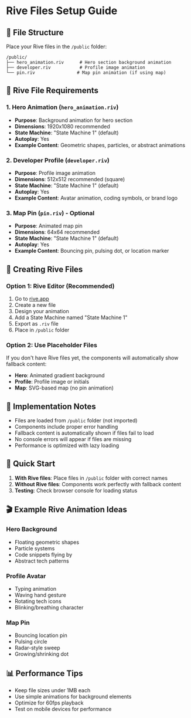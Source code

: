 # Rive Files Setup Guide

## 📁 File Structure

Place your Rive files in the `/public` folder:

```
/public/
├── hero_animation.riv      # Hero section background animation
├── developer.riv           # Profile image animation
└── pin.riv                # Map pin animation (if using map)
```

## 🎨 Rive File Requirements

### 1. Hero Animation (`hero_animation.riv`)
- **Purpose**: Background animation for hero section
- **Dimensions**: 1920x1080 recommended
- **State Machine**: "State Machine 1" (default)
- **Autoplay**: Yes
- **Example Content**: Geometric shapes, particles, or abstract animations

### 2. Developer Profile (`developer.riv`)
- **Purpose**: Profile image animation
- **Dimensions**: 512x512 recommended (square)
- **State Machine**: "State Machine 1" (default)
- **Autoplay**: Yes
- **Example Content**: Avatar animation, coding symbols, or brand logo

### 3. Map Pin (`pin.riv`) - Optional
- **Purpose**: Animated map pin
- **Dimensions**: 64x64 recommended
- **State Machine**: "State Machine 1" (default)
- **Autoplay**: Yes
- **Example Content**: Bouncing pin, pulsing dot, or location marker

## 🔧 Creating Rive Files

### Option 1: Rive Editor (Recommended)
1. Go to [rive.app](https://rive.app/)
2. Create a new file
3. Design your animation
4. Add a State Machine named "State Machine 1"
5. Export as `.riv` file
6. Place in `/public` folder

### Option 2: Use Placeholder Files
If you don't have Rive files yet, the components will automatically show fallback content:
- **Hero**: Animated gradient background
- **Profile**: Profile image or initials
- **Map**: SVG-based map (no pin animation)

## 📝 Implementation Notes

- Files are loaded from `/public` folder (not imported)
- Components include proper error handling
- Fallback content is automatically shown if files fail to load
- No console errors will appear if files are missing
- Performance is optimized with lazy loading

## 🚀 Quick Start

1. **With Rive files**: Place files in `/public` folder with correct names
2. **Without Rive files**: Components work perfectly with fallback content
3. **Testing**: Check browser console for loading status

## 🎬 Example Rive Animation Ideas

### Hero Background
- Floating geometric shapes
- Particle systems
- Code snippets flying by
- Abstract tech patterns

### Profile Avatar
- Typing animation
- Waving hand gesture
- Rotating tech icons
- Blinking/breathing character

### Map Pin
- Bouncing location pin
- Pulsing circle
- Radar-style sweep
- Growing/shrinking dot

## 📊 Performance Tips

- Keep file sizes under 1MB each
- Use simple animations for background elements
- Optimize for 60fps playback
- Test on mobile devices for performance